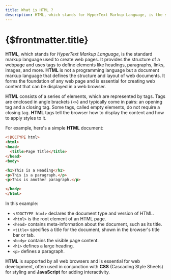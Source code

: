 ```yaml
---
title: What is HTML ?
description: HTML, which stands for HyperText Markup Language, is the standard markup language used to create web pages. It provides the structure of a webpage and uses tags to define elements like headings, paragraphs, links, images, and more. **HTML** is not a programming language but a document markup language that defines the structure and layout of web documents. It forms the foundation of any web page and is essential for creating web content that can be displayed in a web browser.
---
```


# {$frontmatter.title}

**HTML**, which stands for *HyperText Markup Language*, is the standard markup language used to create web pages. It provides the structure of a webpage and uses tags to define elements like headings, paragraphs, links, images, and more. **HTML** is not a programming language but a document markup language that defines the structure and layout of web documents. It forms the foundation of any web page and is essential for creating web content that can be displayed in a web browser.

**HTML** consists of a series of elements, which are represented by tags. Tags are enclosed in angle brackets (`<>`) and typically come in pairs: an opening tag and a closing tag. Some tags, called empty elements, do not require a closing tag. **HTML** tags tell the browser how to display the content and how to apply styles to it.

For example, here's a simple **HTML** document:

```html
<!DOCTYPE html>
<html>
<head>
  <title>Page Title</title>
</head>
<body>

<h1>This is a Heading</h1>
<p>This is a paragraph.</p>
<p>This is another paragraph.</p>

</body>
</html>
```

In this example:
- `<!DOCTYPE html>` declares the document type and version of HTML.
- `<html>` is the root element of an HTML page.
- `<head>` contains meta-information about the document, such as its title.
- `<title>` specifies a title for the document, shown in the browser's title bar or tab.
- `<body>` contains the visible page content.
- `<h1>` defines a large heading.
- `<p>` defines a paragraph.

**HTML** is supported by all web browsers and is essential for web development, often used in conjunction with **CSS** (Cascading Style Sheets) for styling and **JavaScript** for adding interactivity.